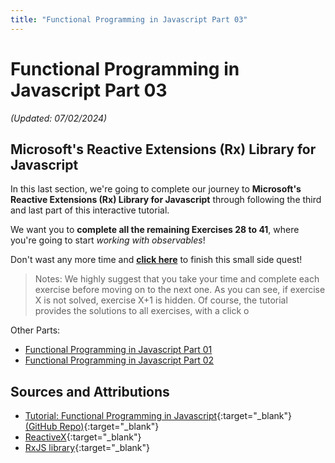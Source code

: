 ```yaml
---
title: "Functional Programming in Javascript Part 03"
---
```


# Functional Programming in Javascript Part 03

_(Updated: 07/02/2024)_

## Microsoft's Reactive Extensions (Rx) Library for Javascript

In this last section, we're going to complete our journey to **Microsoft's Reactive Extensions (Rx) Library for Javascript** through following the third and last part of this interactive tutorial.

We want you to **complete all the remaining Exercises 28 to 41**, where you're going to start _working with observables_!

Don't wast any more time and [**click here**](https://reactivex.io/learnrx/) to finish this small side quest!

> Notes: We highly suggest that you take your time and complete each exercise before moving on to the next one. As you can see, if exercise X is not solved, exercise X+1 is hidden. Of course, the tutorial provides the solutions to all exercises, with a click o

Other Parts:
- [Functional Programming in Javascript Part 01](../part01/index.md)
- [Functional Programming in Javascript Part 02](../part02/index.md)

## Sources and Attributions

- [Tutorial: Functional Programming in Javascript](https://reactivex.io/learnrx/){:target="_blank"} [(GitHub Repo)](https://github.com/ReactiveX/learnrx){:target="_blank"}
- [ReactiveX](https://reactivex.io/){:target="_blank"}
- [RxJS library](https://github.com/ReactiveX/rxjs){:target="_blank"}